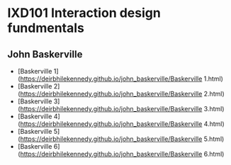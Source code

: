 IXD101 Interaction design fundmentals 
=====================================

John Baskerville
----------------

- [Baskerville 1](https://deirbhilekennedy.github.io/john_baskerville/Baskerville 1.html)
- [Baskerville 2](https://deirbhilekennedy.github.io/john_baskerville/Baskerville 2.html)
- [Baskerville 3](https://deirbhilekennedy.github.io/john_baskerville/Baskerville 3.html)
- [Baskerville 4](https://deirbhilekennedy.github.io/john_baskerville/Baskerville 4.html)
- [Baskerville 5](https://deirbhilekennedy.github.io/john_baskerville/Baskerville 5.html)
- [Baskerville 6](https://deirbhilekennedy.github.io/john_baskerville/Baskerville 6.html)



